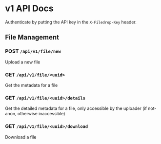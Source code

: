 # v1 API Docs

Authenticate by putting the API key in the `X-Filedrop-Key` header.

## File Management

### POST `/api/v1/file/new`

Upload a new file

### GET `/api/v1/file/<uuid>`

Get the metadata for a file

### GET `/api/v1/file/<uuid>/details`

Get the detailed metadata for a file, only accessible by the uploader (if not-anon, otherwise inaccessible)


### GET `/api/v1/file/<uuid>/download`

Download a file